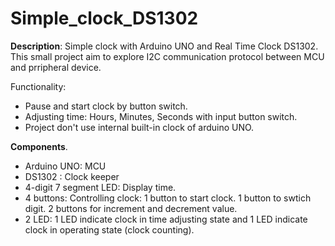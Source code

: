 # Simple_clock_DS1302

**Description**: 
Simple clock with Arduino UNO and Real Time Clock DS1302. This small project aim to explore I2C communication protocol between MCU and prripheral device. 

Functionality: 
- Pause and start clock by button switch. 
- Adjusting time: Hours, Minutes, Seconds with input button switch.
- Project don't use internal built-in clock of arduino UNO.

**Components**.
- Arduino UNO: MCU
- DS1302 : Clock keeper
- 4-digit 7 segment LED: Display time.
- 4 buttons: Controlling clock: 1 button to start clock. 1 button to swtich digit. 2 buttons for increment and decrement value.  
- 2 LED: 1 LED indicate clock in time adjusting state and 1 LED indicate clock in operating state (clock counting).
